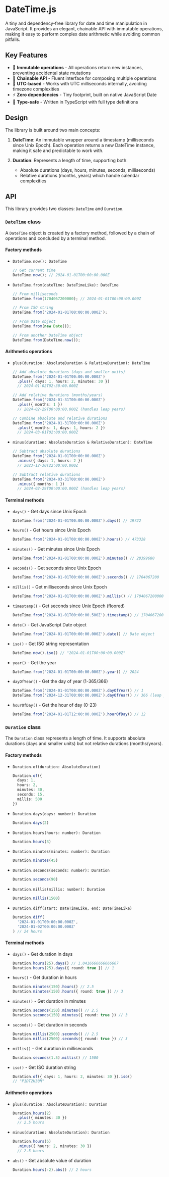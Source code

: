 # DateTime.js

A tiny and dependency-free library for date and time manipulation in JavaScript. It provides an elegant, chainable API with immutable operations, making it easy to perform complex date arithmetic while avoiding common pitfalls.

## Key Features

- 🔄 **Immutable operations** - All operations return new instances, preventing accidental state mutations
- 🔗 **Chainable API** - Fluent interface for composing multiple operations
- 📅 **UTC-based** - Works with UTC milliseconds internally, avoiding timezone complexities
- ⚡ **Zero dependencies** - Tiny footprint, built on native JavaScript Date
- 🎯 **Type-safe** - Written in TypeScript with full type definitions

## Design

The library is built around two main concepts:

1. **DateTime**: An immutable wrapper around a timestamp (milliseconds since Unix Epoch). Each operation returns a new DateTime instance, making it safe and predictable to work with.

2. **Duration**: Represents a length of time, supporting both:
    - Absolute durations (days, hours, minutes, seconds, milliseconds)
    - Relative durations (months, years) which handle calendar complexities

## API

This library provides two classes: `DateTime` and `Duration`.

### `DateTime` class

A `DateTime` object is created by a factory method, followed by a chain of operations and concluded by a terminal method.

#### Factory methods

- `DateTime.now(): DateTime`
  ```ts
  // Get current time
  DateTime.now(); // 2024-01-01T00:00:00.000Z
  ```

- `DateTime.from(dateTime: DateTimeLike): DateTime`
  ```ts
  // From milliseconds
  DateTime.from(1704067200000); // 2024-01-01T00:00:00.000Z

  // From ISO string
  DateTime.from('2024-01-01T00:00:00.000Z');

  // From Date object
  DateTime.from(new Date());

  // From another DateTime object
  DateTime.from(DateTime.now());
  ```

#### Arithmetic operations

- `plus(duration: AbsoluteDuration & RelativeDuration): DateTime`
  ```ts
  // Add absolute durations (days and smaller units)
  DateTime.from('2024-01-01T00:00:00.000Z')
    .plus({ days: 1, hours: 2, minutes: 30 })
    // 2024-01-02T02:30:00.000Z

  // Add relative durations (months/years)
  DateTime.from('2024-01-31T00:00:00.000Z')
    .plus({ months: 1 })
    // 2024-02-29T00:00:00.000Z (handles leap years)

  // Combine absolute and relative durations
  DateTime.from('2024-01-31T00:00:00.000Z')
    .plus({ months: 1, days: 1, hours: 2 })
    // 2024-03-01T02:00:00.000Z
  ```

- `minus(duration: AbsoluteDuration & RelativeDuration): DateTime`
  ```ts
  // Subtract absolute durations
  DateTime.from('2024-01-01T00:00:00.000Z')
    .minus({ days: 1, hours: 2 })
    // 2023-12-30T22:00:00.000Z

  // Subtract relative durations
  DateTime.from('2024-03-31T00:00:00.000Z')
    .minus({ months: 1 })
    // 2024-02-29T00:00:00.000Z (handles leap years)
  ```

#### Terminal methods

- `days()` - Get days since Unix Epoch
  ```ts
  DateTime.from('2024-01-01T00:00:00.000Z').days() // 19722
  ```

- `hours()` - Get hours since Unix Epoch
  ```ts
  DateTime.from('2024-01-01T00:00:00.000Z').hours() // 473328
  ```

- `minutes()` - Get minutes since Unix Epoch
  ```ts
  DateTime.from('2024-01-01T00:00:00.000Z').minutes() // 28399680
  ```

- `seconds()` - Get seconds since Unix Epoch
  ```ts
  DateTime.from('2024-01-01T00:00:00.000Z').seconds() // 1704067200
  ```

- `millis()` - Get milliseconds since Unix Epoch
  ```ts
  DateTime.from('2024-01-01T00:00:00.000Z').millis() // 1704067200000
  ```

- `timestamp()` - Get seconds since Unix Epoch (floored)
  ```ts
  DateTime.from('2024-01-01T00:00:00.500Z').timestamp() // 1704067200
  ```

- `date()` - Get JavaScript Date object
  ```ts
  DateTime.from('2024-01-01T00:00:00.000Z').date() // Date object
  ```

- `iso()` - Get ISO string representation
  ```ts
  DateTime.now().iso() // "2024-01-01T00:00:00.000Z"
  ```

- `year()` - Get the year
  ```ts
  DateTime.from('2024-01-01T00:00:00.000Z').year() // 2024
  ```

- `dayOfYear()` - Get the day of year (1-365/366)
  ```ts
  DateTime.from('2024-01-01T00:00:00.000Z').dayOfYear() // 1
  DateTime.from('2024-12-31T00:00:00.000Z').dayOfYear() // 366 (leap year)
  ```

- `hourOfDay()` - Get the hour of day (0-23)
  ```ts
  DateTime.from('2024-01-01T12:00:00.000Z').hourOfDay() // 12
  ```


### `Duration` class

The `Duration` class represents a length of time. It supports absolute durations (days and smaller units) but not relative durations (months/years).

#### Factory methods

- `Duration.of(duration: AbsoluteDuration)`
  ```ts
  Duration.of({ 
    days: 1,
    hours: 2,
    minutes: 30,
    seconds: 15,
    millis: 500
  })
  ```

- `Duration.days(days: number): Duration`
  ```ts
  Duration.days(2)
  ```

- `Duration.hours(hours: number): Duration`
  ```ts
  Duration.hours(3)
  ```

- `Duration.minutes(minutes: number): Duration`
  ```ts
  Duration.minutes(45)
  ```

- `Duration.seconds(seconds: number): Duration`
  ```ts
  Duration.seconds(90)
  ```

- `Duration.millis(millis: number): Duration`
  ```ts
  Duration.millis(1500)
  ```

- `Duration.diff(start: DateTimeLike, end: DateTimeLike)`
  ```ts
  Duration.diff(
    '2024-01-01T00:00:00.000Z',
    '2024-01-02T00:00:00.000Z'
  ) // 24 hours
  ```

#### Terminal methods

- `days()` - Get duration in days
  ```ts
  Duration.hours(25).days() // 1.0416666666666667
  Duration.hours(25).days({ round: true }) // 1
  ```

- `hours()` - Get duration in hours
  ```ts
  Duration.minutes(150).hours() // 2.5
  Duration.minutes(150).hours({ round: true }) // 3
  ```

- `minutes()` - Get duration in minutes
  ```ts
  Duration.seconds(150).minutes() // 2.5
  Duration.seconds(150).minutes({ round: true }) // 3
  ```

- `seconds()` - Get duration in seconds
  ```ts
  Duration.millis(2500).seconds() // 2.5
  Duration.millis(2500).seconds({ round: true }) // 3
  ```

- `millis()` - Get duration in milliseconds
  ```ts
  Duration.seconds(1.5).millis() // 1500
  ```

- `iso()` - Get ISO duration string
  ```ts
  Duration.of({ days: 1, hours: 2, minutes: 30 }).iso()
  // "P1DT2H30M"
  ```

#### Arithmetic operations

- `plus(duration: AbsoluteDuration): Duration`
  ```ts
  Duration.hours(2)
    .plus({ minutes: 30 })
    // 2.5 hours
  ```

- `minus(duration: AbsoluteDuration): Duration`
  ```ts
  Duration.hours(5)
    .minus({ hours: 2, minutes: 30 })
    // 2.5 hours
  ```

- `abs()` - Get absolute value of duration
  ```ts
  Duration.hours(-2).abs() // 2 hours
  ```
